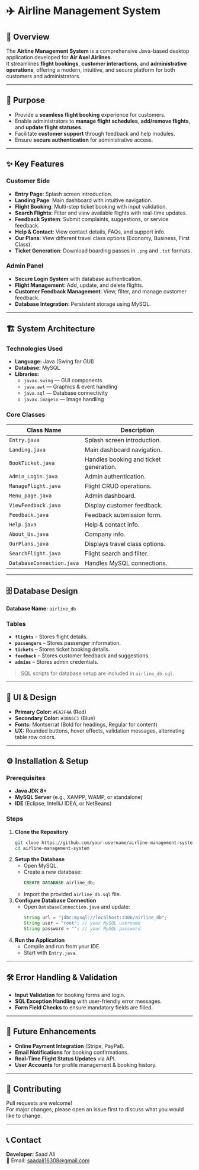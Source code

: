 # ✈️ Airline Management System

## 📌 Overview
The **Airline Management System** is a comprehensive Java-based desktop application developed for **Air Axel Airlines**.  
It streamlines **flight bookings**, **customer interactions**, and **administrative operations**, offering a modern, intuitive, and secure platform for both customers and administrators.

---

## 🎯 Purpose
- Provide a **seamless flight booking** experience for customers.
- Enable administrators to **manage flight schedules**, **add/remove flights**, and **update flight statuses**.
- Facilitate **customer support** through feedback and help modules.
- Ensure **secure authentication** for administrative access.

---

## ✨ Key Features

### **Customer Side**
- **Entry Page**: Splash screen introduction.
- **Landing Page**: Main dashboard with intuitive navigation.
- **Flight Booking**: Multi-step ticket booking with input validation.
- **Search Flights**: Filter and view available flights with real-time updates.
- **Feedback System**: Submit complaints, suggestions, or service feedback.
- **Help & Contact**: View contact details, FAQs, and support info.
- **Our Plans**: View different travel class options (Economy, Business, First Class).
- **Ticket Generation**: Download boarding passes in `.png` and `.txt` formats.

### **Admin Panel**
- **Secure Login System** with database authentication.
- **Flight Management**: Add, update, and delete flights.
- **Customer Feedback Management**: View, filter, and manage customer feedback.
- **Database Integration**: Persistent storage using MySQL.

---

## 🏗️ System Architecture

### **Technologies Used**
- **Language:** Java (Swing for GUI)
- **Database:** MySQL
- **Libraries:**
  - `javax.swing` — GUI components
  - `java.awt` — Graphics & event handling
  - `java.sql` — Database connectivity
  - `javax.imageio` — Image handling

### **Core Classes**
| Class Name             | Description |
|------------------------|-------------|
| `Entry.java`           | Splash screen introduction. |
| `Landing.java`         | Main dashboard navigation. |
| `BookTicket.java`      | Handles booking and ticket generation. |
| `Admin_Login.java`     | Admin authentication. |
| `ManageFlight.java`    | Flight CRUD operations. |
| `Menu_page.java`       | Admin dashboard. |
| `ViewFeedback.java`    | Display customer feedback. |
| `Feedback.java`        | Feedback submission form. |
| `Help.java`            | Help & contact info. |
| `About_Us.java`        | Company info. |
| `OurPlans.java`        | Displays travel class options. |
| `SearchFlight.java`    | Flight search and filter. |
| `DatabaseConnection.java` | Handles MySQL connections. |

---

## 🗄️ Database Design

**Database Name:** `airline_db`

### **Tables**
- **`flights`** – Stores flight details.
- **`passengers`** – Stores passenger information.
- **`tickets`** – Stores ticket booking details.
- **`feedback`** – Stores customer feedback and suggestions.
- **`admins`** – Stores admin credentials.

> SQL scripts for database setup are included in `airline_db.sql`.

---

## 🎨 UI & Design
- **Primary Color:** `#EA2F4A` (Red)  
- **Secondary Color:** `#30A6C1` (Blue)  
- **Fonts:** Montserrat (Bold for headings, Regular for content)
- **UX:** Rounded buttons, hover effects, validation messages, alternating table row colors.

---

## ⚙️ Installation & Setup

### **Prerequisites**
- **Java JDK 8+**
- **MySQL Server** (e.g., XAMPP, WAMP, or standalone)
- **IDE** (Eclipse, IntelliJ IDEA, or NetBeans)

### **Steps**
1. **Clone the Repository**
   ```bash
   git clone https://github.com/your-username/airline-management-system.git
   cd airline-management-system
   ```
2. **Setup the Database**
   - Open MySQL.
   - Create a new database:
     ```sql
     CREATE DATABASE airline_db;
     ```
   - Import the provided `airline_db.sql` file.
3. **Configure Database Connection**
   - Open `DatabaseConnection.java` and update:
     ```java
     String url = "jdbc:mysql://localhost:3306/airline_db";
     String user = "root"; // your MySQL username
     String password = ""; // your MySQL password
     ```
4. **Run the Application**
   - Compile and run from your IDE.
   - Start with `Entry.java`.

---

## 🛠️ Error Handling & Validation
- **Input Validation** for booking forms and login.
- **SQL Exception Handling** with user-friendly error messages.
- **Form Field Checks** to ensure mandatory fields are filled.

---

## 🚀 Future Enhancements
- **Online Payment Integration** (Stripe, PayPal).
- **Email Notifications** for booking confirmations.
- **Real-Time Flight Status Updates** via API.
- **User Accounts** for profile management & booking history.

---

## 🤝 Contributing
Pull requests are welcome!  
For major changes, please open an issue first to discuss what you would like to change.

---

## 📞 Contact
**Developer:** Saad Ali  
📧 Email: saadali16308@gmail.com  
